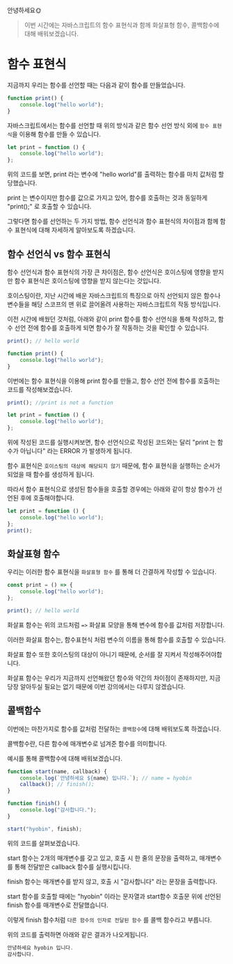 안녕하세요🌞

> 이번 시간에는 자바스크립트의 함수 표현식과 함께 화살표형 함수, 콜백함수에 대해 배워보겠습니다.

# 함수 표현식

지금까지 우리는 함수를 선언할 때는 다음과 같이 함수를 만들었습니다.

```js
function print() {
    console.log("hello world");
}
```

자바스크립트에서는 함수를 선언할 때 위의 방식과 같은 함수 선언 방식 외에 `함수 표현식`을 이용해 함수를 만들 수 있습니다.

```js
let print = function () {
    console.log("hello world");
};
```

위의 코드를 보면, print 라는 변수에 "hello world"를 출력하는 함수를 마치 값처럼 할당했습니다.

print 는 변수이지만 함수를 값으로 가지고 있어, 함수를 호출하는 것과 동일하게 "print();" 로 호출할 수 있습니다.

그렇다면 함수를 선언하는 두 가지 방법, 함수 선언식과 함수 표현식의 차이점과 함께 함수 표현식에 대해 자세하게 알아보도록 하겠습니다.

## 함수 선언식 vs 함수 표현식

함수 선언식과 함수 표현식의 가장 큰 차이점은, 함수 선언식은 호이스팅에 영향을 받지만 함수 표현식은 호이스팅에 영향을 받지 않는다는 것입니다.

호이스팅이란, 지난 시간에 배운 자바스크립트의 특징으로 아직 선언되지 않은 함수나 변수들을 해당 스코프의 맨 위로 끌어올려 사용하는 자바스크립트의 작동 방식입니다.

이전 시간에 배웠던 것처럼, 아래와 같이 print 함수를 함수 선언식을 통해 작성하고, 함수 선언 전에 함수를 호출하게 되면 함수가 잘 작동하는 것을 확인할 수 있습니다.

```js
print(); // hello world

function print() {
    console.log("hello world");
}
```

이번에는 함수 표현식을 이용해 print 함수를 만들고, 함수 선언 전에 함수를 호출하는 코드를 작성해보겠습니다.

```js
print(); //print is not a function

let print = function () {
    console.log("hello world");
};
```

위에 작성된 코드를 실행시켜보면, 함수 선언식으로 작성된 코드와는 달리 "print 는 함수가 아닙니다" 라는 ERROR 가 발생하게 됩니다.

함수 표현식은 `호이스팅의 대상에 해당되지 않기` 때문에, 함수 표현식을 실행하는 순서가 되었을 때 함수를 생성하게 됩니다.

따라서 함수 표현식으로 생성된 함수들을 호출할 경우에는 아래와 같이 항상 함수가 선언된 후에 호출해야합니다.

```js
let print = function () {
    console.log("hello world");
};
print();
```

## 화살표형 함수

우리는 이러한 함수 표현식을 `화살표형 함수` 를 통해 더 간결하게 작성할 수 있습니다.

```js
const print = () => {
    console.log("hello world");
};

print(); // hello world
```

화살표 함수는 위의 코드처럼 `=>` 화살표 모양을 통해 변수에 함수를 값처럼 저장합니다.

이러한 화살표 함수는, 함수표현식 처럼 변수의 이름을 통해 함수를 호출할 수 있습니다.

화살표 함수 또한 호이스팅의 대상이 아니기 때문에, 순서를 잘 지켜서 작성해주어야합니다.

화살표 함수는 우리가 지금까지 선언해왔던 함수와 약간의 차이점이 존재하지만, 지금 당장 알아두실 필요는 없기 때문에 이번 강의에서는 다루지 않겠습니다.

## 콜백함수

이번에는 마찬가지로 함수를 값처럼 전달하는 `콜백함수`에 대해 배워보도록 하겠습니다.

콜백함수란, 다른 함수에 매개변수로 넘겨준 함수를 의미합니다.

예시를 통해 콜백함수에 대해 배워보겠습니다.

```js
function start(name, callback) {
    console.log(`안녕하세요 ${name} 입니다.`); // name = hyobin
    callback(); // finish();
}

function finish() {
    console.log("감사합니다.");
}

start("hyobin", finish);
```

위의 코드를 살펴보겠습니다.

start 함수는 2개의 매개변수를 갖고 있고, 호출 시 한 줄의 문장을 출력하고, 매개변수를 통해 전달받은 callback 함수를 실행시킵니다.

finish 함수는 매개변수를 받지 않고, 호출 시 "감사합니다" 라는 문장을 출력합니다.

start 함수를 호출할 때에는 "hyobin" 이라는 문자열과 start함수 호출문 위에 선언된 finish 함수를 매개변수로 전달했습니다.

이렇게 finish 함수처럼 `다른 함수의 인자로 전달된 함수` 를 콜백 함수라고 부릅니다.

위의 코드를 출력하면 아래와 같은 결과가 나오게됩니다.

```js
안녕하세요 hyobin 입니다.
감사합니다.
```
